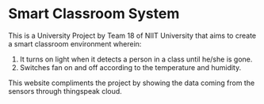 # Smart Classroom System

This is a University Project by Team 18 of NIIT University that aims to create a smart classroom environment wherein:

1. It turns on light when it detects a person in a class until he/she is gone.
2. Switches fan on and off according to the temperature and humidity.

This website compliments the project by showing the data coming from the sensors through thingspeak cloud.